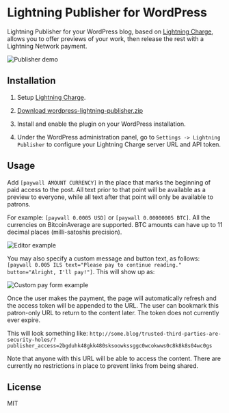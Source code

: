 # Lightning Publisher for WordPress

Lightning Publisher for your WordPress blog, based on [Lightning Charge](https://github.com/ElementsProject/lightning-charge), allows you to offer previews of your work, then release the rest with a Lightning Network payment.

![Publisher demo](https://i.imgur.com/7uaQ2Ow.gif)

## Installation

1. Setup [Lightning Charge](https://github.com/ElementsProject/lightning-charge).

2. [Download wordpress-lightning-publisher.zip](https://github.com/shesek/wordpress-lightning-publisher/releases)

3. Install and enable the plugin on your WordPress installation.

4. Under the WordPress administration panel, go to `Settings -> Lightning Publisher` to configure your Lightning Charge server URL and API token.


## Usage

Add `[paywall AMOUNT CURRENCY]` in the place that marks the beginning of paid access to the post. All text prior to that point will be available as a preview to everyone, while all text after that point will only be available to patrons.

For example: `[paywall 0.0005 USD]` or `[paywall 0.00000005 BTC]`. All the currencies on BitcoinAverage are supported. BTC amounts can have up to 11 decimal places (milli-satoshis precision).

![Editor example](https://i.imgur.com/sqmE5VL.png)

You may also specify a custom message and button text, as follows: `[paywall 0.005 ILS text="Please pay to continue reading." button="Alright, I'll pay!"]`. This will show up as:

![Custom pay form example](https://i.imgur.com/oPScnCC.png)

Once the user makes the payment, the page will automatically refresh and the access token will be appended to the URL. The user can bookmark this patron-only URL to return to the content later.
The token does not currently ever expire.

This will look something like: `http://some.blog/trusted-third-parties-are-security-holes/?publisher_access=2bgduhk48gkk480sksoowkssggc0wcokwws0c8k8k8s04wc0gs`

Note that anyone with this URL will be able to access the content. There are currently no restrictions in place to prevent links from being shared.

## License

MIT
